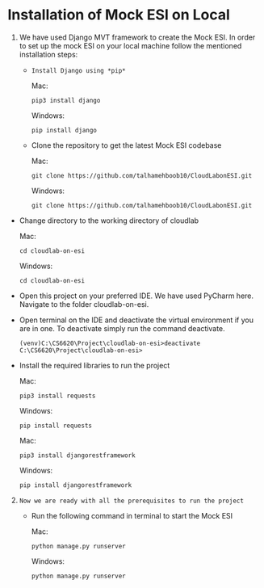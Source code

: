 # Installation of Mock ESI on Local

1. We have used Django MVT framework to create the Mock ESI. 
In order to set up the mock ESI on your local machine follow the mentioned installation steps:
    -     Install Django using *pip*
        Mac: 
        ```
        pip3 install django
        ```
        Windows:
        ```
        pip install django
        ```
   -    Clone the repository to get the latest Mock ESI codebase
     
        Mac: 
        ```
        git clone https://github.com/talhamehboob10/CloudLabonESI.git
        ```
        Windows:
        ```
        git clone https://github.com/talhamehboob10/CloudLabonESI.git
        ```   
        
  -   Change directory to the working directory of cloudlab
    
        Mac: 
        ```
        cd cloudlab-on-esi
        ```
        Windows:
        ```
        cd cloudlab-on-esi
        ```  
        
  -    Open this project on your preferred IDE. We have used PyCharm here.
       Navigate to the folder cloudlab-on-esi.
       
  -    Open terminal on the IDE and deactivate the virtual environment if you are in one. To deactivate simply run the command deactivate.
    
       ```
       (venv)C:\CS6620\Project\cloudlab-on-esi>deactivate
       C:\CS6620\Project\cloudlab-on-esi>
       ```
        
   -   Install the required libraries to run the project
    
        Mac: 
        ```
        pip3 install requests
        ```
        Windows:
        ```
        pip install requests
        ```  
        Mac: 
        ```
        pip3 install djangorestframework
        ```
        Windows:
        ```
        pip install djangorestframework
        ```  
        
2.     Now we are ready with all the prerequisites to run the project

   -    Run the following command in terminal to start the Mock ESI 
        
        Mac: 
        ```
        python manage.py runserver
        ```
        Windows:
        ```
        python manage.py runserver
        ```  

